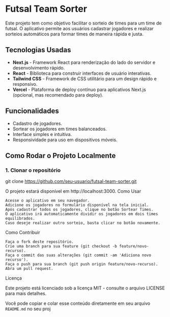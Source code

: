 # Futsal Team Sorter

Este projeto tem como objetivo facilitar o sorteio de times para um time de futsal. O aplicativo permite aos usuários cadastrar jogadores e realizar sorteios automáticos para formar times de maneira rápida e justa.

## Tecnologias Usadas

- **Next.js** - Framework React para renderização do lado do servidor e desenvolvimento rápido.
- **React** - Biblioteca para construir interfaces de usuário interativas.
- **Tailwind CSS** - Framework de CSS utilitário para um design rápido e responsivo.
- **Vercel** - Plataforma de deploy contínuo para aplicativos Next.js (opcional, mas recomendado para deploy).

## Funcionalidades

- Cadastro de jogadores.
- Sortear os jogadores em times balanceados.
- Interface simples e intuitiva.
- Responsividade para uso em dispositivos móveis.
  
## Como Rodar o Projeto Localmente

### 1. Clonar o repositório

git clone https://github.com/seu-usuario/futsal-team-sorter.git

O projeto estará disponível em http://localhost:3000.
Como Usar

    Acesse o aplicativo em seu navegador.
    Adicione os jogadores no formulário disponível na tela inicial.
    Após cadastrar todos os jogadores, clique no botão Sortear Times.
    O aplicativo irá automaticamente dividir os jogadores em dois times equilibrados.
    Caso deseje realizar outro sorteio, basta clicar no botão novamente.

Como Contribuir

    Faça o fork deste repositório.
    Crie uma branch para sua feature (git checkout -b feature/novo-recurso).
    Faça o commit das suas alterações (git commit -am 'Adiciona novo recurso').
    Faça o push para sua branch (git push origin feature/novo-recurso).
    Abra um pull request.

Licença

Este projeto está licenciado sob a licença MIT - consulte o arquivo LICENSE para mais detalhes.


Você pode copiar e colar esse conteúdo diretamente em seu arquivo `README.md` no seu proj
